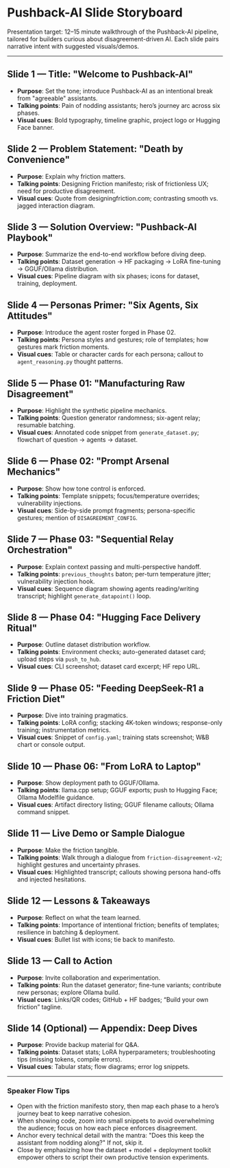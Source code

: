 # Pushback-AI Slide Storyboard

Presentation target: 12–15 minute walkthrough of the Pushback-AI pipeline, tailored for builders curious about disagreement-driven AI. Each slide pairs narrative intent with suggested visuals/demos.

---

## Slide 1 — Title: "Welcome to Pushback-AI"

- **Purpose**: Set the tone; introduce Pushback-AI as an intentional break from "agreeable" assistants.
- **Talking points**: Pain of nodding assistants; hero’s journey arc across six phases.
- **Visual cues**: Bold typography, timeline graphic, project logo or Hugging Face banner.

## Slide 2 — Problem Statement: "Death by Convenience"

- **Purpose**: Explain why friction matters.
- **Talking points**: Designing Friction manifesto; risk of frictionless UX; need for productive disagreement.
- **Visual cues**: Quote from designingfriction.com; contrasting smooth vs. jagged interaction diagram.

## Slide 3 — Solution Overview: "Pushback-AI Playbook"

- **Purpose**: Summarize the end-to-end workflow before diving deep.
- **Talking points**: Dataset generation → HF packaging → LoRA fine-tuning → GGUF/Ollama distribution.
- **Visual cues**: Pipeline diagram with six phases; icons for dataset, training, deployment.

## Slide 4 — Personas Primer: "Six Agents, Six Attitudes"

- **Purpose**: Introduce the agent roster forged in Phase 02.
- **Talking points**: Persona styles and gestures; role of templates; how gestures mark friction moments.
- **Visual cues**: Table or character cards for each persona; callout to `agent_reasoning.py` thought patterns.

## Slide 5 — Phase 01: "Manufacturing Raw Disagreement"

- **Purpose**: Highlight the synthetic pipeline mechanics.
- **Talking points**: Question generator randomness; six-agent relay; resumable batching.
- **Visual cues**: Annotated code snippet from `generate_dataset.py`; flowchart of question → agents → dataset.

## Slide 6 — Phase 02: "Prompt Arsenal Mechanics"

- **Purpose**: Show how tone control is enforced.
- **Talking points**: Template snippets; focus/temperature overrides; vulnerability injections.
- **Visual cues**: Side-by-side prompt fragments; persona-specific gestures; mention of `DISAGREEMENT_CONFIG`.

## Slide 7 — Phase 03: "Sequential Relay Orchestration"

- **Purpose**: Explain context passing and multi-perspective handoff.
- **Talking points**: `previous_thoughts` baton; per-turn temperature jitter; vulnerability injection hook.
- **Visual cues**: Sequence diagram showing agents reading/writing transcript; highlight `generate_datapoint()` loop.

## Slide 8 — Phase 04: "Hugging Face Delivery Ritual"

- **Purpose**: Outline dataset distribution workflow.
- **Talking points**: Environment checks; auto-generated dataset card; upload steps via `push_to_hub`.
- **Visual cues**: CLI screenshot; dataset card excerpt; HF repo URL.

## Slide 9 — Phase 05: "Feeding DeepSeek-R1 a Friction Diet"

- **Purpose**: Dive into training pragmatics.
- **Talking points**: LoRA config; stacking 4K-token windows; response-only training; instrumentation metrics.
- **Visual cues**: Snippet of `config.yaml`; training stats screenshot; W&B chart or console output.

## Slide 10 — Phase 06: "From LoRA to Laptop"

- **Purpose**: Show deployment path to GGUF/Ollama.
- **Talking points**: llama.cpp setup; GGUF exports; push to Hugging Face; Ollama Modelfile guidance.
- **Visual cues**: Artifact directory listing; GGUF filename callouts; Ollama command snippet.

## Slide 11 — Live Demo or Sample Dialogue

- **Purpose**: Make the friction tangible.
- **Talking points**: Walk through a dialogue from `friction-disagreement-v2`; highlight gestures and uncertainty phrases.
- **Visual cues**: Highlighted transcript; callouts showing persona hand-offs and injected hesitations.

## Slide 12 — Lessons & Takeaways

- **Purpose**: Reflect on what the team learned.
- **Talking points**: Importance of intentional friction; benefits of templates; resilience in batching & deployment.
- **Visual cues**: Bullet list with icons; tie back to manifesto.

## Slide 13 — Call to Action

- **Purpose**: Invite collaboration and experimentation.
- **Talking points**: Run the dataset generator; fine-tune variants; contribute new personas; explore Ollama build.
- **Visual cues**: Links/QR codes; GitHub + HF badges; “Build your own friction” tagline.

## Slide 14 (Optional) — Appendix: Deep Dives

- **Purpose**: Provide backup material for Q&A.
- **Talking points**: Dataset stats; LoRA hyperparameters; troubleshooting tips (missing tokens, compile errors).
- **Visual cues**: Tabular stats; flow diagrams; error log snippets.

---

### Speaker Flow Tips

- Open with the friction manifesto story, then map each phase to a hero’s journey beat to keep narrative cohesion.
- When showing code, zoom into small snippets to avoid overwhelming the audience; focus on how each piece enforces disagreement.
- Anchor every technical detail with the mantra: "Does this keep the assistant from nodding along?" If not, skip it.
- Close by emphasizing how the dataset + model + deployment toolkit empower others to script their own productive tension experiments.
